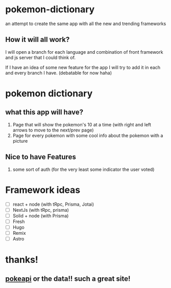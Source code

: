# pokemon-dictionary
an attempt to create the same app with all the new and trending frameworks

## How it will all work?

I will open a branch for each language and combination of front framework and js server that I could think of.

If I have an idea of some new feature for the app I will try to add it in each and every branch I have. (debatable for now haha)

# pokemon dictionary
## what this app will have?
1. Page that will show the pokemon's 10 at a time (with right and left arrows to move to the next/prev page)
2. Page for every pokemon with some cool info about the pokemon with a picture

## Nice to have Features
1. some sort of auth (for the very least some indicator the user voted)

# Framework ideas
- [ ] react + node (with tRpc, Prisma, Jotai)
- [ ] NextJs (with tRpc, prisma)
- [ ] Solid + node (with Prisma)
- [ ] Fresh
- [ ] Hugo
- [ ] Remix
- [ ] Astro

# thanks!
## [pokeapi](https://pokeapi.co/) or the data!! such a great site!